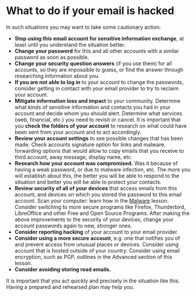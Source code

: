 [Title]: # (What to do if your email is hacked)
[Order]: # (12)

# What to do if your email is hacked

In such situations you may want to take some cautionary action:

*   **Stop using this email account for sensitive information exchange**, at least until you understand the situation better.
*   **Change your password** for this and all other accounts with a similar password as soon as possible.   
*	**Change your security question answers** (if you use them) for all accounts, so they are impossible to guess, or find the answer through researching information about you.
*   **If you are not able to log in** to your account to change the passwords, consider getting in contact with your email provider to try to reclaim your account.
*   **Mitigate information loss and impact** to your community. Determine what kinds of sensitive information and contacts you had in your account and decide whom you should alert. Determine what services (web, financial, etc.) you need to revisit or cancel. It is important that you **check the folders of your account** to research on what could have been sent from your account and to act accordingly.
*   **Review your account settings** to see possible changes that has been made. Check accounts signature option for links and malware, forwarding options that would allow to copy emails that you receive to third account, away message, display name, etc.
*   **Research how your account was compromised.** Was it because of having a weak password, or due to malware infection, etc. The more you will establish about this, the better you will be able to respond to the situation and better you will be able to protect your contacts.
*   **Review security of all of your devices** that access emails from this account, and devices on which you stored the password to this email account. Scan your computer: learn how in the [Malware](umbrella://lesson/malware) lesson. Consider switching to more secure programs like Firefox, Thunderbird, LibreOffice and other Free and Open Source Programs. After making the above improvements to the security of your devices, change your account passwords again to new, stronger ones.
*   **Consider reporting hacking** of your account to your email provider.
*   **Consider using a more secure account**, e.g. one that notifies you of and prevent access from unusual places or devices. Consider using account that is hosted outside of your country. Consider using email encryption, such as PGP, outlines in the Advanced section of this lesson.
*   **Consider avoiding storing read emails.**

It is important that you act quickly and precisely in the situation like this. Having a prepared and rehearsed plan may help you.
